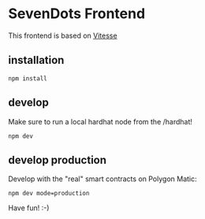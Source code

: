 # SevenDots Frontend

This frontend is based on [Vitesse](https://github.com/antfu/vitesse)

## installation

```npm install```

## develop

Make sure to run a local hardhat node from the /hardhat! 

```npm dev```

## develop production

Develop with the "real" smart contracts on Polygon Matic:

```npm dev mode=production```

Have fun! :-)